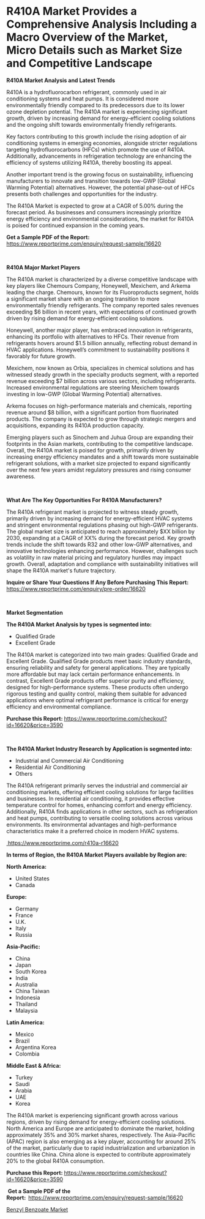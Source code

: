 <p><h1>R410A Market Provides a Comprehensive Analysis Including a Macro Overview of the Market, Micro Details such as Market Size and Competitive Landscape</h1></p><p><strong>R410A Market Analysis and Latest Trends</strong></p>
<p><p>R410A is a hydrofluorocarbon refrigerant, commonly used in air conditioning systems and heat pumps. It is considered more environmentally friendly compared to its predecessors due to its lower ozone depletion potential. The R410A market is experiencing significant growth, driven by increasing demand for energy-efficient cooling solutions and the ongoing shift towards environmentally friendly refrigerants. </p><p>Key factors contributing to this growth include the rising adoption of air conditioning systems in emerging economies, alongside stricter regulations targeting hydrofluorocarbons (HFCs) which promote the use of R410A. Additionally, advancements in refrigeration technology are enhancing the efficiency of systems utilizing R410A, thereby boosting its appeal.</p><p>Another important trend is the growing focus on sustainability, influencing manufacturers to innovate and transition towards low-GWP (Global Warming Potential) alternatives. However, the potential phase-out of HFCs presents both challenges and opportunities for the industry.</p><p>The R410A Market is expected to grow at a CAGR of 5.00% during the forecast period. As businesses and consumers increasingly prioritize energy efficiency and environmental considerations, the market for R410A is poised for continued expansion in the coming years.</p></p>
<p><strong>Get a Sample PDF of the Report:&nbsp;</strong> <a href="https://www.reportprime.com/enquiry/request-sample/16620?utm_campaign=3198&utm_medium=2&utm_source=Github&utm_content=ia&utm_term=18032025&utm_id=r410a">https://www.reportprime.com/enquiry/request-sample/16620</a></p>
<p>&nbsp;</p>
<p><strong>R410A Major Market Players</strong></p>
<p><p>The R410A market is characterized by a diverse competitive landscape with key players like Chemours Company, Honeywell, Mexichem, and Arkema leading the charge. Chemours, known for its Fluoroproducts segment, holds a significant market share with an ongoing transition to more environmentally friendly refrigerants. The company reported sales revenues exceeding $6 billion in recent years, with expectations of continued growth driven by rising demand for energy-efficient cooling solutions.</p><p>Honeywell, another major player, has embraced innovation in refrigerants, enhancing its portfolio with alternatives to HFCs. Their revenue from refrigerants hovers around $1.5 billion annually, reflecting robust demand in HVAC applications. Honeywell’s commitment to sustainability positions it favorably for future growth.</p><p>Mexichem, now known as Orbia, specializes in chemical solutions and has witnessed steady growth in the specialty products segment, with a reported revenue exceeding $7 billion across various sectors, including refrigerants. Increased environmental regulations are steering Mexichem towards investing in low-GWP (Global Warming Potential) alternatives.</p><p>Arkema focuses on high-performance materials and chemicals, reporting revenue around $8 billion, with a significant portion from fluorinated products. The company is expected to grow through strategic mergers and acquisitions, expanding its R410A production capacity.</p><p>Emerging players such as Sinochem and Juhua Group are expanding their footprints in the Asian markets, contributing to the competitive landscape. Overall, the R410A market is poised for growth, primarily driven by increasing energy efficiency mandates and a shift towards more sustainable refrigerant solutions, with a market size projected to expand significantly over the next few years amidst regulatory pressures and rising consumer awareness.</p></p>
<p>&nbsp;</p>
<p><strong>What Are The Key Opportunities For R410A Manufacturers?</strong></p>
<p><p>The R410A refrigerant market is projected to witness steady growth, primarily driven by increasing demand for energy-efficient HVAC systems and stringent environmental regulations phasing out high-GWP refrigerants. The global market size is anticipated to reach approximately $XX billion by 2030, expanding at a CAGR of XX% during the forecast period. Key growth trends include the shift towards R32 and other low-GWP alternatives, and innovative technologies enhancing performance. However, challenges such as volatility in raw material pricing and regulatory hurdles may impact growth. Overall, adaptation and compliance with sustainability initiatives will shape the R410A market's future trajectory.</p></p>
<p><strong>Inquire or Share Your Questions If Any Before Purchasing This Report:</strong> <a href="https://www.reportprime.com/enquiry/pre-order/16620?utm_campaign=3198&utm_medium=2&utm_source=Github&utm_content=ia&utm_term=18032025&utm_id=r410a">https://www.reportprime.com/enquiry/pre-order/16620</a></p>
<p>&nbsp;</p>
<p><strong>Market Segmentation</strong></p>
<p><strong>The R410A Market Analysis by types is segmented into:</strong></p>
<p><ul><li>Qualified Grade</li><li>Excellent Grade</li></ul></p>
<p><p>The R410A market is categorized into two main grades: Qualified Grade and Excellent Grade. Qualified Grade products meet basic industry standards, ensuring reliability and safety for general applications. They are typically more affordable but may lack certain performance enhancements. In contrast, Excellent Grade products offer superior purity and efficiency, designed for high-performance systems. These products often undergo rigorous testing and quality control, making them suitable for advanced applications where optimal refrigerant performance is critical for energy efficiency and environmental compliance.</p></p>
<p><strong>Purchase this Report:&nbsp;</strong><a href="https://www.reportprime.com/checkout?id=16620&price=3590&utm_campaign=3198&utm_medium=2&utm_source=Github&utm_content=ia&utm_term=18032025&utm_id=r410a">https://www.reportprime.com/checkout?id=16620&price=3590</a></p>
<p>&nbsp;</p>
<p><strong>The R410A Market Industry Research by Application is segmented into:</strong></p>
<p><ul><li>Industrial and Commercial Air Conditioning</li><li>Residential Air Conditioning</li><li>Others</li></ul></p>
<p><p>The R410A refrigerant primarily serves the industrial and commercial air conditioning markets, offering efficient cooling solutions for large facilities and businesses. In residential air conditioning, it provides effective temperature control for homes, enhancing comfort and energy efficiency. Additionally, R410A finds applications in other sectors, such as refrigeration and heat pumps, contributing to versatile cooling solutions across various environments. Its environmental advantages and high-performance characteristics make it a preferred choice in modern HVAC systems.</p></p>
<p><a href="https://www.reportprime.com/r410a-r16620?utm_campaign=3198&utm_medium=2&utm_source=Github&utm_content=ia&utm_term=18032025&utm_id=r410a">&nbsp;https://www.reportprime.com/r410a-r16620</a></p>
<p><strong>In terms of Region, the R410A Market Players available by Region are:</strong></p>
<p>
    <p> <strong> North America: </strong>
        <ul>
            <li>United States</li>
            <li>Canada</li>
        </ul>
        </p> 
    <p> <strong> Europe: </strong>
        <ul>
            <li>Germany</li>
            <li>France</li>
            <li>U.K.</li>
            <li>Italy</li>
            <li>Russia</li>
        </ul>
        </p> 
    <p> <strong> Asia-Pacific: </strong>
        <ul>
            <li>China</li>
            <li>Japan</li>
            <li>South Korea</li>
            <li>India</li>
            <li>Australia</li>
            <li>China Taiwan</li>
            <li>Indonesia</li>
            <li>Thailand</li>
            <li>Malaysia</li>
        </ul>
        </p> 
    <p> <strong> Latin America: </strong>
        <ul>
            <li>Mexico</li>
            <li>Brazil</li>
            <li>Argentina Korea</li>
            <li>Colombia</li>
        </ul>
        </p> 
    <p> <strong> Middle East & Africa: </strong>
        <ul>
            <li>Turkey</li>
            <li>Saudi</li>
            <li>Arabia</li>
            <li>UAE</li>
            <li>Korea</li>
        </ul>
    </p>
    </p>
<p><p>The R410A market is experiencing significant growth across various regions, driven by rising demand for energy-efficient cooling solutions. North America and Europe are anticipated to dominate the market, holding approximately 35% and 30% market shares, respectively. The Asia-Pacific (APAC) region is also emerging as a key player, accounting for around 25% of the market, particularly due to rapid industrialization and urbanization in countries like China. China alone is expected to contribute approximately 20% to the global R410A consumption.</p></p>
<p><strong>Purchase this Report: </strong><a href="https://www.reportprime.com/checkout?id=16620&price=3590&utm_campaign=3198&utm_medium=2&utm_source=Github&utm_content=ia&utm_term=18032025&utm_id=r410a">https://www.reportprime.com/checkout?id=16620&price=3590</a></p>
<p>&nbsp;<strong>Get a Sample PDF of the Report:&nbsp;&nbsp;</strong><a href="https://www.reportprime.com/enquiry/request-sample/16620?utm_campaign=3198&utm_medium=2&utm_source=Github&utm_content=ia&utm_term=18032025&utm_id=r410a">https://www.reportprime.com/enquiry/request-sample/16620</a></p>
<p><strong></strong></p>
<p><p><a href="https://github.com/duscarajlha/Market-Research-Report-List-1/blob/main/benzyl-benzoate-market.md?utm_campaign=3198&utm_medium=2&utm_source=Github&utm_content=ia&utm_term=18032025&utm_id=r410a">Benzyl Benzoate Market</a></p></p>